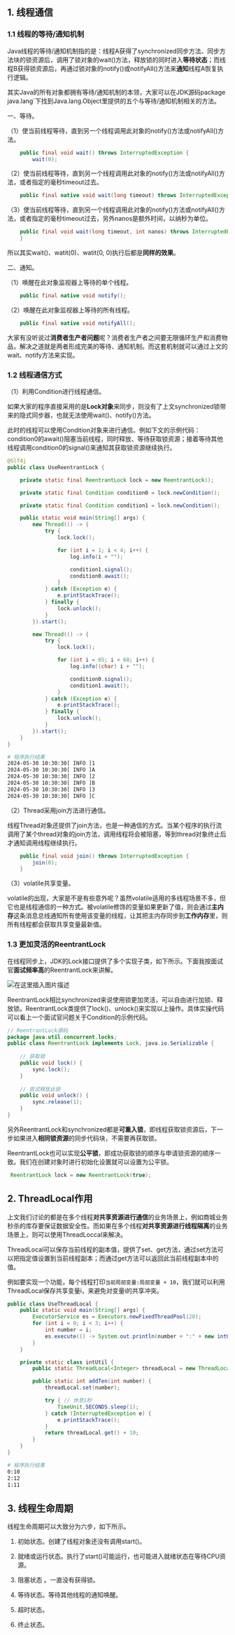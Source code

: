 ## 1. 线程通信

### 1.1 线程的等待/通知机制

Java线程的等待/通知机制指的是：线程A获得了synchronized同步方法、同步方法块的锁资源后，调用了锁对象的wait()方法，释放锁的同时进入**等待状态**；而线程B获得锁资源后，再通过锁对象的notify()或notifyAll()方法来**通知**线程A恢复执行逻辑。

其实Java的所有对象都拥有等待/通知机制的本领，大家可以在JDK源码package java.lang`下找到Java.lang.Object里提供的五个与等待/通知机制相关的方法。

一、等待。

（1）使当前线程等待，直到另一个线程调用此对象的notify()方法或notifyAll()方法。

```java
    public final void wait() throws InterruptedException {
        wait(0);
```

（2）使当前线程等待，直到另一个线程调用此对象的notify()方法或notifyAll()方法，或者指定的毫秒timeout过去。

```java
    public final native void wait(long timeout) throws InterruptedException;
```

（3）使当前线程等待，直到另一个线程调用此对象的notify()方法或notifyAll()方法，或者指定的毫秒timeout过去，另外nanos是额外时间，以纳秒为单位。

```java
    public final void wait(long timeout, int nanos) throws InterruptedException {
    }
```

所以其实wait()、watit(0)、watit(0, 0)执行后都是**同样的效果**。

二、通知。

（1）唤醒在此对象监视器上等待的单个线程。

```java
    public final native void notify();
```

（2）唤醒在此对象监视器上等待的所有线程。

```java
    public final native void notifyAll();
```

大家有没听说过**消费者生产者问题**呢？消费者生产者之间要无限循环生产和消费物品，解决之道就是两者形成完美的等待、通知机制。而这套机制就可以通过上文的wait、notify方法来实现。

### 1.2 线程通信方式

（1）利用Condition进行线程通信。

如果大家的程序直接采用的是**Lock对象**来同步，则没有了上文synchronized锁带来的隐式同步器，也就无法使用wait()、notify()方法。

此时的线程可以使用Condition对象来进行通信。例如下文的示例代码： condition0的await()阻塞当前线程，同时释放、等待获取锁资源；接着等待其他线程调用condition0的signal()来通知其获取锁资源继续执行。

```java
@Slf4j
public class UseReentrantLock {

    private static final ReentrantLock lock = new ReentrantLock();

    private static final Condition condition0 = lock.newCondition();

    private static final Condition condition1 = lock.newCondition();

    public static void main(String[] args) {
        new Thread(() -> {
            try {
                lock.lock();

                for (int i = 1; i < 4; i++) {
                    log.info(i + "");

                    condition1.signal();
                    condition0.await();
                }
            } catch (Exception e) {
                e.printStackTrace();
            } finally {
                lock.unlock();
            }
        }).start();

        new Thread(() -> {
            try {
                lock.lock();

                for (int i = 65; i < 68; i++) {
                    log.info((char) i + "");

                    condition0.signal();
                    condition1.await();
                }
            } catch (Exception e) {
                e.printStackTrace();
            } finally {
                lock.unlock();
            }
        }).start();
    }
}
```

```sh
# 程序执行结果
2024-05-30 10:30:30[ INFO ]1
2024-05-30 10:30:30[ INFO ]A
2024-05-30 10:30:30[ INFO ]2
2024-05-30 10:30:30[ INFO ]B
2024-05-30 10:30:30[ INFO ]3
2024-05-30 10:30:30[ INFO ]C
```

（2）Thread采用join方法进行通信。

线程Thread对象还提供了join方法，也是一种通信的方式。当某个程序的执行流调用了某个thread对象的join方法，调用线程将会被阻塞，等到thread对象终止后才通知调用线程继续执行。

```java
    public final void join() throws InterruptedException {
        join(0);
    }
```

（3）volatile共享变量。

volatile的出现，大家是不是有些意外呢？虽然volatile适用的多线程场景不多，但它也是线程通信的一种方式。被volatile修饰的变量如果更新了值，则会通过**主内存**这条消息总线通知所有使用该变量的线程，让其把主内存同步到**工作内存**里，则所有线程都会获取共享变量最新值。

### 1.3 更加灵活的ReentrantLock

在线程同步上，JDK的Lock接口提供了多个实现子类，如下所示。下面我按面试官**面试频率高**的ReentrantLock来讲解。

![在这里插入图片描述](https://img-blog.csdnimg.cn/direct/24790b034f624de08632b38f79cc8f1f.png#pic_center)


ReentrantLock相比synchronized来说使用锁更加灵活，可以自由进行加锁、释放锁。ReentrantLock类提供了lock()、unlock()来实现以上操作。具体实操代码可以看上一个面试官问题关于Condition的示例代码。

```java
// ReentrantLock源码
package java.util.concurrent.locks;
public class ReentrantLock implements Lock, java.io.Serializable {
    
    // 获取锁
    public void lock() {
        sync.lock();
    }
    
    // 尝试释放此锁
    public void unlock() {
        sync.release(1);
    }
}
```

另外ReentrantLock和synchronized都是**可重入锁**，即线程获取锁资源后，下一步如果进入**相同锁资源**的同步代码块，不需要再获取锁。

ReentrantLock也可以实现**公平锁**，即成功获取锁的顺序与申请锁资源的顺序一致。我们在创建对象时进行初始化设置就可以设置为公平锁。

```java
 ReentrantLock lock = new ReentrantLock(true);
```

## 2. ThreadLocal作用

上文我们讨论的都是在多个线程**对共享资源进行通信**的业务场景上，例如商城业务秒杀的库存要保证数据安全性。而如果在多个线程**对共享资源进行线程隔离**的业务场景上，则可以使用ThreadLoccal来解决。

ThreadLocal可以保存当前线程的副本值，提供了set、get方法，通过set方法可以把指定值设置到当前线程副本；而通过get方法可以返回此当前线程副本中的值。

例如要实现一个功能，每个线程打印`当前局部变量:局部变量 + 10`，我们就可以利用ThreadLocal保存共享变量i，来避免对变量i的共享冲突。

```java
public class UseThreadLocal {
    public static void main(String[] args) {
        ExecutorService es = Executors.newFixedThreadPool(20);
        for (int i = 0; i < 3; i++) {
            int number = i;
            es.execute(() -> System.out.println(number + ":" + new intUtil().addTen(number)));
        }
    }

    private static class intUtil {
        public static ThreadLocal<Integer> threadLocal = new ThreadLocal<>(); // 使用threadLocal保存线程保存的当前共享变量num

        public static int addTen(int number) {
            threadLocal.set(number);

            try { // 休息1秒
                TimeUnit.SECONDS.sleep(1);
            } catch (InterruptedException e) {
                e.printStackTrace();
            }
            return threadLocal.get() + 10;
        }
    }
}
```

```sh
# 程序执行结果
0:10
2:12
1:11
```

## 3. 线程生命周期

线程生命周期可以大致分为六步，如下所示。

1. 初始状态。创建了线程对象还没有调用start()。

2. 就绪或运行状态。执行了start()可能运行，也可能进入就绪状态在等待CPU资源。

3. 阻塞状态 。一直没有获得锁。

4. 等待状态。等待其他线程的通知唤醒。

5. 超时状态。

6. 终止状态。